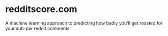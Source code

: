 # redditscore.com

A machine learning approach to predicting how badly you'll get roasted for your sub-par reddit comments.